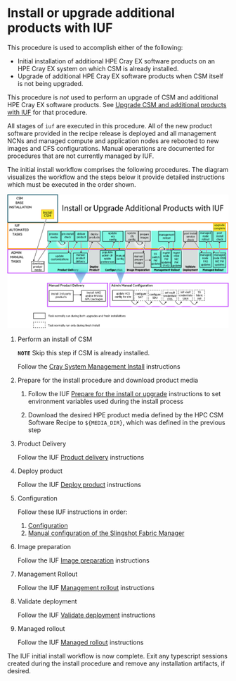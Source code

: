 # Install or upgrade additional products with IUF

This procedure is used to accomplish either of the following:

- Initial installation of additional HPE Cray EX software products on an HPE Cray EX system on which
  CSM is already installed.
- Upgrade of additional HPE Cray EX software products when CSM itself is not being upgraded.

This procedure is _not_ used to perform an upgrade of CSM and additional HPE Cray EX software
products. See [Upgrade CSM and additional products with IUF](upgrade_csm_and_additional_products_with_iuf.md)
for that procedure.

All stages of `iuf` are executed in this procedure. All of the new product software provided in the
recipe release is deployed and all management NCNs and managed compute and application nodes are
rebooted to new images and CFS configurations. Manual operations are documented for procedures that
are not currently managed by IUF.

The initial install workflow comprises the following procedures. The diagram visualizes the workflow and
the steps below it provide detailed instructions which must be executed in the order shown.

![Install or upgrade additional products with IUF](../../../img/operations/iuf_initial_install_workflow_14_04142023.png)

1. Perform an install of CSM

   **`NOTE`** Skip this step if CSM is already installed.

   Follow the [Cray System Management Install](../../../install/README.md) instructions

1. Prepare for the install procedure and download product media

   1. Follow the IUF [Prepare for the install or upgrade](preparation.md) instructions to set
      environment variables used during the install process

   1. Download the desired HPE product media defined by the HPC CSM Software Recipe to `${MEDIA_DIR}`, which was defined in the previous step

1. Product Delivery

   Follow the IUF [Product delivery](product_delivery.md) instructions

1. Deploy product

   Follow the IUF [Deploy product](deploy_product.md) instructions

1. Configuration

   Follow these IUF instructions in order:

   1. [Configuration](configuration.md)
   1. [Manual configuration of the Slingshot Fabric Manager](configuration_of_SFM.md)

1. Image preparation

   Follow the IUF [Image preparation](image_preparation.md) instructions

1. Management Rollout

   Follow the IUF [Management rollout](management_rollout.md) instructions

1. Validate deployment

   Follow the IUF [Validate deployment](validate_deployment.md) instructions

1. Managed rollout

   Follow the IUF [Managed rollout](managed_rollout.md) instructions

The IUF initial install workflow is now complete. Exit any typescript sessions created during the
install procedure and remove any installation artifacts, if desired.
